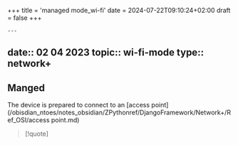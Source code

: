 +++
title = 'managed mode_wi-fi'
date = 2024-07-22T09:10:24+02:00
draft = false
+++

    ---
date:: 02 04 2023
topic:: wi-fi-mode 
type:: network+
---
## Manged 
The device is prepared to connect to an [access point](/obisdian_ntoes/notes_obsidian/ZPythonref/DjangoFramework/Network+/Ref_OSI/access point.md)


>[!quote]